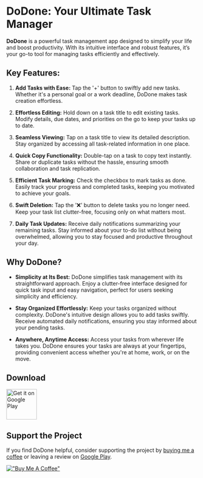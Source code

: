 # DoDone: Your Ultimate Task Manager

**DoDone** is a powerful task management app designed to simplify your life and boost productivity. With its intuitive interface and robust features, it’s your go-to tool for managing tasks efficiently and effectively.

## Key Features:

1. **Add Tasks with Ease:**
   Tap the '+' button to swiftly add new tasks. Whether it's a personal goal or a work deadline, DoDone makes task creation effortless.

2. **Effortless Editing:**
   Hold down on a task title to edit existing tasks. Modify details, due dates, and priorities on the go to keep your tasks up to date.

3. **Seamless Viewing:**
   Tap on a task title to view its detailed description. Stay organized by accessing all task-related information in one place.

4. **Quick Copy Functionality:**
   Double-tap on a task to copy text instantly. Share or duplicate tasks without the hassle, ensuring smooth collaboration and task replication.

5. **Efficient Task Marking:**
   Check the checkbox to mark tasks as done. Easily track your progress and completed tasks, keeping you motivated to achieve your goals.

6. **Swift Deletion:**
   Tap the '❌' button to delete tasks you no longer need. Keep your task list clutter-free, focusing only on what matters most.

7. **Daily Task Updates:**
   Receive daily notifications summarizing your remaining tasks. Stay informed about your to-do list without being overwhelmed, allowing you to stay focused and productive throughout your day.

## Why DoDone?

- **Simplicity at Its Best:**
  DoDone simplifies task management with its straightforward approach. Enjoy a clutter-free interface designed for quick task input and easy navigation, perfect for users seeking simplicity and efficiency.

- **Stay Organized Effortlessly:**
  Keep your tasks organized without complexity. DoDone's intuitive design allows you to add tasks swiftly. Receive automated daily notifications, ensuring you stay informed about your pending tasks.

- **Anywhere, Anytime Access:**
  Access your tasks from wherever life takes you. DoDone ensures your tasks are always at your fingertips, providing convenient access whether you're at home, work, or on the move.


## Download
[<img src="https://play.google.com/intl/en_us/badges/images/generic/en-play-badge.png"
alt="Get it on Google Play"
height="80">](https://play.google.com/store/apps/details?id=com.dodone)

## Support the Project

If you find DoDone helpful, consider supporting the project by [buying me a coffee](https://www.buymeacoffee.com/pagisohamz) or leaving a review on [Google Play](https://play.google.com/store/apps/details?id=com.dodone).

[!["Buy Me A Coffee"](https://www.buymeacoffee.com/assets/img/custom_images/orange_img.png)](https://www.buymeacoffee.com/pagisohamz)
